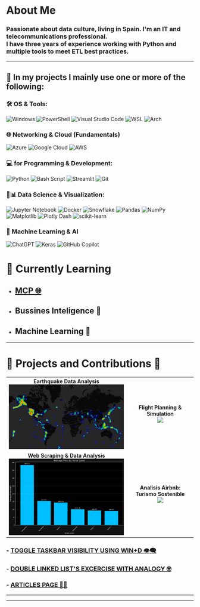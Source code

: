 # About Me


### Passionate about data culture, living in Spain. I'm an IT and telecommunications professional. </br> I have three years of experience working with Python and multiple tools to meet ETL best practices.
---

## 🚀 In my projects I mainly use one or more of the following:

### 🛠️ OS & Tools:
![Windows](https://img.shields.io/badge/Windows-0078D6?style=for-the-badge&logo=windows&logoColor=white)
![PowerShell](https://img.shields.io/badge/PowerShell-%235391FE.svg?style=for-the-badge&logo=powershell&logoColor=white)
![Visual Studio Code](https://img.shields.io/badge/Visual%20Studio%20Code-0078d7.svg?style=for-the-badge&logo=visual-studio-code&logoColor=white)
![WSL](https://img.shields.io/badge/WSL-0a97f5?style=for-the-badge&logo=windows&logoColor=white)
![Arch](https://img.shields.io/badge/Arch%20Linux-1793D1?logo=arch-linux&logoColor=fff&style=for-the-badge)

### 🌐 Networking & Cloud (Fundamentals)
![Azure](https://img.shields.io/badge/azure-%230072C6.svg?style=for-the-badge&logo=microsoftazure&logoColor=white)
![Google Cloud](https://img.shields.io/badge/GoogleCloud-%234285F4.svg?style=for-the-badge&logo=google-cloud&logoColor=white)
![AWS](https://img.shields.io/badge/AWS-%23FF9900.svg?style=for-the-badge&logo=amazon-aws&logoColor=white)
### 💻 for Programming & Development:
![Python](https://img.shields.io/badge/python-3670A0?style=for-the-badge&logo=python&logoColor=ffdd54)
![Bash Script](https://img.shields.io/badge/bash_script-%23121011.svg?style=for-the-badge&logo=gnu-bash&logoColor=white)
![Streamlit](https://img.shields.io/badge/Streamlit-%23FF4B4B.svg?style=for-the-badge&logo=streamlit&logoColor=white)
![Git](https://img.shields.io/badge/git-%23F05033.svg?style=for-the-badge&logo=git&logoColor=white)
### 💪📊 Data Science & Visualization:
![Jupyter Notebook](https://img.shields.io/badge/jupyter-%23FA0F00.svg?style=for-the-badge&logo=jupyter&logoColor=white)
![Docker](https://img.shields.io/badge/docker-%230db7ed.svg?style=for-the-badge&logo=docker&logoColor=white)
![Snowflake](https://img.shields.io/badge/snowflake-%2329B5E8.svg?style=for-the-badge&logo=snowflake&logoColor=white)
![Pandas](https://img.shields.io/badge/pandas-%23150458.svg?style=for-the-badge&logo=pandas&logoColor=white)
![NumPy](https://img.shields.io/badge/numpy-%23013243.svg?style=for-the-badge&logo=numpy&logoColor=white)
![Matplotlib](https://img.shields.io/badge/Matplotlib-%23ffffff.svg?style=for-the-badge&logo=Matplotlib&logoColor=black)
![Plotly Dash](https://img.shields.io/badge/plotly-3F4F75.svg?style=for-the-badge&logo=plotly&logoColor=white)
![scikit-learn](https://img.shields.io/badge/scikit--learn-%23F7931E.svg?style=for-the-badge&logo=scikit-learn&logoColor=white)

### 🤖 Machine Learning & AI
![ChatGPT](https://img.shields.io/badge/chatGPT-74aa9c?style=for-the-badge&logo=openai&logoColor=white)
![Keras](https://img.shields.io/badge/Keras-%23D00000.svg?style=for-the-badge&logo=Keras&logoColor=white)
![GitHub Copilot](https://img.shields.io/badge/github_copilot-8957E5?style=for-the-badge&logo=github-copilot&logoColor=white)





# 🌱 Currently Learning
- ## [MCP 🌐](https://github.com/modelcontextprotocol)
- ## Bussines Inteligence 💭
- ## Machine Learning 🤖


---

# 💼 Projects and Contributions 🐙  

<table>
  <tr>
    <td align="center">
      <b>Earthquake Data Analysis</b><br>
      <a href="https://github.com/anverpy/earthquakes">
        <img src="https://github.com/anverpy/earthquakes/blob/main/Graphics/earthquake_heatmap.png?raw=true" width="500"/>
      </a>
    </td>
    <td align="center">
      <b>Flight Planning & Simulation</b><br>
      <a href="https://github.com/anverpy/mission-planner">
        <img src="https://github.com/anverpy/mission-planner/blob/main/assets/sky.gif?raw=true" width="500"/>
      </a>
    </td>
  </tr>
  <tr>
    <td align="center">
      <b>Web Scraping & Data Analysis</b><br>
      <a href="https://github.com/anverpy/scraping-and-data-analysis">
        <img src="https://github.com/anverpy/scraping-and-data-analysis/blob/main/machine-learning/visualizations/ML_price_by_level.png?raw=true" width="500"/>
      </a>
    </td>
    <td align="center">
     <b>Analisis Airbnb: Turismo Sostenible</b><br>
      <a href="https://github.com/anverpy/consultora_turismo_airbnb/tree/main">
        <img src="https://github.com/anverpy/consultora_turismo_airbnb/blob/main/streamlit_app/fondobannerconsultora.jpg?raw=true" width="500"/>
      </a>
    </td>
  </tr>
</table>

### - **[TOGGLE TASKBAR VISIBILITY USING WIN+D 👁️‍🗨️](https://github.com/anverpy/toggle-taskbar)** 
### - **[DOUBLE LINKED LIST'S EXCERCISE WITH ANALOGY 🤓](https://github.com/anverpy/double-ll-creating-analogy)**  
### - **[ARTICLES PAGE ✍🏽](https://github.com/anverpy/articles)**


---
---


